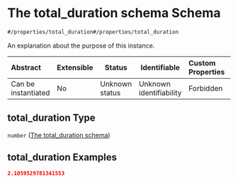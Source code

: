 # The total_duration schema Schema

```txt
#/properties/total_duration#/properties/total_duration
```

An explanation about the purpose of this instance.


| Abstract            | Extensible | Status         | Identifiable            | Custom Properties | Additional Properties | Access Restrictions | Defined In                                                                                      |
| :------------------ | ---------- | -------------- | ----------------------- | :---------------- | --------------------- | ------------------- | ----------------------------------------------------------------------------------------------- |
| Can be instantiated | No         | Unknown status | Unknown identifiability | Forbidden         | Allowed               | none                | [session_end.schema.json\*](../../../spec/0.0.1/session_end.schema.json "open original schema") |

## total_duration Type

`number` ([The total_duration schema](session_end-properties-the-total_duration-schema.md))

## total_duration Examples

```json
2.1059529781341553
```
